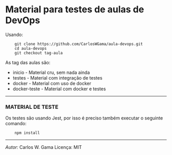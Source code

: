 # Material para testes de aulas de DevOps


Usando: 
```
    git clone https://github.com/CarlosWGama/aula-devops.git 
    cd aula-devops
    git checkout tag-aula
```


As tag das aulas são:
- inicio - Material cru, sem nada ainda
- testes - Material com integração de testes
- docker - Material com uso de docker
- docker-teste - Material com docker e testes


---------
### MATERIAL DE TESTE

Os testes são usando Jest, por isso é preciso também executar o seguinte comando:

```
    npm install
```


---------

*Autor:* Carlos W. Gama
Licença: MIT